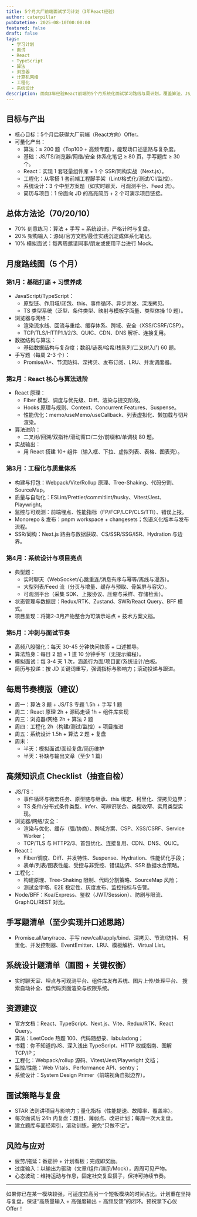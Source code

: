 ```yaml
---
title: 5个月大厂前端面试学习计划（3年React经验）
author: caterpillar
pubDatetime: 2025-08-10T00:00:00
featured: false
draft: false
tags:
  - 学习计划
  - 面试
  - React
  - TypeScript
  - 算法
  - 浏览器
  - 计算机网络
  - 工程化
  - 系统设计
description: 面向3年经验React前端的5个月系统化面试学习路线与周计划，覆盖算法、JS/TS、浏览器与网络、React原理、工程化、系统设计与项目呈现。
---
```


## 目标与产出

- 核心目标：5个月后获得大厂前端（React方向）Offer。
- 可量化产出：
  - 算法：≥ 200 题（Top100 + 高频专题），能现场口述思路与复杂度。
  - 基础：JS/TS/浏览器/网络/安全 体系化笔记 ≥ 80 页，手写题库 ≥ 30 个。
  - React：实现 1 套轻量组件库 + 1 个 SSR/同构实战（Next.js）。
  - 工程化：从零搭 1 套前端工程脚手架（Lint/格式化/测试/CI/监控）。
  - 系统设计：3 个中型方案题（如实时聊天、可观测平台、Feed 流）。
  - 简历与项目：1 份面向 JD 的高亮简历 + 2 个可演示项目链接。

## 总体方法论（70/20/10）

- 70% 刻意练习：算法 + 手写 + 系统设计，严格计时与复盘。
- 20% 架构输入：源码/官方文档/最佳实践沉淀成体系化笔记。
- 10% 模拟面试：每两周邀请同事/朋友或使用平台进行 Mock。

## 月度路线图（5 个月）

### 第1月：基础打底 + 习惯养成

- JavaScript/TypeScript：
  - 原型链、作用域/闭包、this、事件循环、异步并发、深浅拷贝。
  - TS 类型系统（泛型、条件类型、映射与模板字面量、类型体操 10 题）。
- 浏览器与网络：
  - 渲染流水线、回流与重绘、缓存体系、跨域、安全（XSS/CSRF/CSP）。
  - TCP/TLS/HTTP1.1/2/3、QUIC、CDN、DNS 解析、连接复用。
- 数据结构与算法：
  - 基础数据结构与复杂度；数组/链表/哈希/栈队列/二叉树入门 60 题。
- 手写题（每周 2-3 个）：
  - Promise/A+、节流防抖、深拷贝、发布订阅、LRU、并发调度器。

### 第2月：React 核心与算法进阶

- React 原理：
  - Fiber 模型、调度与优先级、Diff、渲染与提交阶段。
  - Hooks 原理与规则、Context、Concurrent Features、Suspense。
  - 性能优化：memo/useMemo/useCallback、列表虚拟化、懒加载与切片渲染。
- 算法进阶：
  - 二叉树/回溯/双指针/滑动窗口/二分/前缀和/单调栈 80 题。
- 实战输出：
  - 用 React 搭建 10+ 组件（输入框、下拉、虚拟列表、表格、图表壳）。

### 第3月：工程化与质量体系

- 构建与打包：Webpack/Vite/Rollup 原理、Tree-Shaking、代码分割、SourceMap。
- 质量与自动化：ESLint/Prettier/commitlint/husky、Vitest/Jest、Playwright。
- 监控与可观测：前端埋点、性能指标（FP/FCP/LCP/CLS/TTI）、错误上报。
- Monorepo & 发布：pnpm workspace + changesets；包语义化版本与发布流程。
- SSR/同构：Next.js 路由与数据获取、CS/SSR/SSG/ISR、Hydration 与边界。

### 第4月：系统设计与项目亮点

- 典型题：
  - 实时聊天（WebSocket/心跳重连/消息有序与幂等/离线与漫游）。
  - 大型列表/Feed 流（分页与增量、缓存与预取、骨架屏与容灾）。
  - 可观测平台（采集 SDK、上报协议、压缩与采样、存储检索）。
- 状态管理与数据层：Redux/RTK、Zustand、SWR/React Query、BFF 模式。
- 项目呈现：将第2-3月产物整合为可演示站点 + 技术方案文档。

### 第5月：冲刺与面试节奏

- 高频八股强化：每天 30-45 分钟快问快答 + 口述推导。
- 算法热身：每日 2 题 + 1 道 10 分钟手写（无提示编程）。
- 模拟面试：每 3-4 天 1 次，涵盖行为面/项目面/系统设计/白板。
- 简历与投递：按 JD 关键词重写，强调指标与影响力；滚动投递与跟进。

## 每周节奏模版（建议）

- 周一：算法 3 题 + JS/TS 专题 1.5h + 手写 1 题
- 周二：React 原理 2h + 源码走读 1h + 组件库实现
- 周三：浏览器/网络 2h + 算法 2 题
- 周四：工程化 2h（构建/测试/监控）+ 项目推进
- 周五：系统设计 1.5h + 算法 2 题 + 复盘
- 周末：
  - 半天：模拟面试/面经复盘/简历维护
  - 半天：补缺与输出文章（至少 1 篇）

## 高频知识点 Checklist（抽查自检）

- JS/TS：
  - 事件循环与微宏任务、原型链与继承、this 绑定、柯里化、深拷贝边界；
  - TS 条件/分布式条件类型、infer、可辨识联合、类型收窄、实用类型实现。
- 浏览器/网络/安全：
  - 渲染与优化、缓存（强/协商）、跨域方案、CSP、XSS/CSRF、Service Worker；
  - TCP/TLS 与 HTTP2/3、首包优化、连接复用、CDN、DNS、QUIC。
- React：
  - Fiber/调度、Diff、并发特性、Suspense、Hydration、性能优化手段；
  - 表单/列表/图表性能、受控与非受控、错误边界、SSR 数据水合策略。
- 工程化：
  - 构建原理、Tree-Shaking 限制、代码分割策略、SourceMap 风险；
  - 测试金字塔、E2E 稳定性、灰度发布、监控指标与告警。
- Node/BFF：Koa/Express、鉴权（JWT/Session）、防刷与限流、GraphQL/REST 对比。

## 手写题清单（至少实现并口述思路）

- Promise.all/any/race、手写 new/call/apply/bind、深拷贝、节流/防抖、
  柯里化、并发控制器、EventEmitter、LRU、模板解析、Virtual List。

## 系统设计题清单（画图 + 关键权衡）

- 实时聊天室、埋点与可观测平台、组件库发布系统、图片上传/处理平台、
  搜索自动补全、低代码页面渲染与权限系统。

## 资源建议

- 官方文档：React、TypeScript、Next.js、Vite、Redux/RTK、React Query。
- 算法：LeetCode 热题 100、代码随想录、labuladong；
- 书籍：你不知道的JS、深入浅出 TypeScript、HTTP 权威指南、图解 TCP/IP；
- 工程化：Webpack/rollup 源码、Vitest/Jest/Playwright 文档；
- 监控/性能：Web Vitals、Performance API、sentry；
- 系统设计：System Design Primer（前端视角自拟边界）。

## 面试策略与复盘

- STAR 法则讲项目与影响力；量化指标（性能提速、故障率、覆盖率）。
- 每次面试后 24h 内复盘：题目、薄弱点、改进计划；每周一次大复盘。
- 建立题库与面经索引，滚动训练，避免“只做不记”。

## 风险与应对

- 疲劳/拖延：番茄钟 + 计划看板；完成即奖励。
- 过度输入：以输出为驱动（文章/组件/演示/Mock），周周可见产物。
- 心态波动：维持运动与作息，固定社交复盘搭子，保持可持续节奏。

---

如果你已在某一模块较强，可适度拉高另一个短板模块的时间占比。计划重在坚持与复盘，保证“高质量输入 + 高强度输出 + 高频反馈”的闭环。预祝拿下心仪 Offer！
